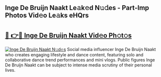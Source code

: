 ## Inge De Bruijn Naakt Le𝚊k𝚎d N𝚞𝚍es - Part-lmp Photos Vid𝚎o Le𝚊ks eHQrs

# <h2><a href="http://fb4xm6.evod.top/?m=Inge+De+Bruijn+Naakt">🔗 👉🔴 Inge De Bruijn Naakt Vid𝚎o Ph𝚘t𝚘s</a></h2>

[![Inge De Bruijn Naakt N𝚞d𝚎s](https://i.imgur.com/8V9OHl7.gif)](http://fb4xm6.evod.top/?m=Inge+De+Bruijn+Naakt)
Social media influencer Inge De Bruijn Naakt who creates engaging lifestyle and dance content, featuring solo and collaborative dance trend performances and mini vlogs. Public figures Inge De Bruijn Naakt can be subject to intense media scrutiny of their personal lives. 
